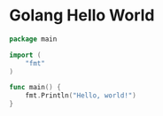 # Golang Hello World

```go
package main

import (
    "fmt"
)

func main() {
    fmt.Println("Hello, world!")
}
```
